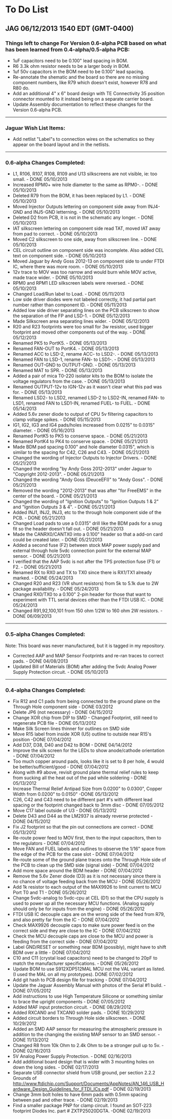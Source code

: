 # To Do List

## JAG 06/12/2013 1540 EDT (GMT-0400)

### Things left to change For Version 0.6-alpha PCB based on what has been learned from 0.4-alpha/0.5-alpha PCB:

* 1uF capacitors need to be 0.100" lead spacing in BOM.
* R6 3.3k ohm resistor needs to be a larger body in BOM.
* 1uf 50v capacitors in the BOM need to be 0.100" lead spacing.
* Re-annotate the shematic and the board so there are no missing component numbers, like R79 which doesn't exist, however R78 and R80 do.
* Add an additional 4" x 6" board design with TE Connectivity 35 position connector mounted to it instead being on a separate carrier board.
* Update Assembly documentation to reflect these changes for the Version 0.6-alpha PCB.

----------
### Jaguar Wish List Items:

* Add netlist "Label"s to connection wires on the schematics so they appear on the board layout and in the netlists.

----------
### 0.6-alpha Changes Completed:

* L1, R106, R107, R108, R109 and U13 silkscreens are not visible, ie: too small. - DONE 05/10/2013
* Increased RPM0+ wire hole diameter to the same as RPM0-. - DONE 05/10/2013
* Deleted R79 from the BOM, it has been replaced by L1. - DONE 05/10/2013
* Moved Injector Outputs lettering on component side away from INJ4-GND and INJ5-GND letterning. - DONE 05/10/2013
* Deleted D2 from PCB, it is not in the schematic any longer. - DONE 05/10/2013
* IAT silkscreen lettering on component side read TAT, moved IAT away from pad to correct. - DONE 05/10/2013
* Moved C2 silkscreen to one side, away from silkscreen line. - DONE 05/10/2013
* CEL circuit outline on component side was incomplete. Also added CEL text on component side. - DONE 05/10/2013
* Moved Jaguar by Andy Goss 2012-13 on component side to under FTDI IC, where there was more room. - DONE 05/10/2013
* 12v trace to MOV was too narrow and would burn while MOV active, made trace wider. - DONE 05/10/2013
* RPM0 and RPM1 LED silkscreen labels were reversed. - DONE 05/10/2013
* Changed Load/Run label to Load. - DONE 05/11/2013
* Low side driver diodes were not labeled correctly, it had partial part number rather than component ID. - DONE 05/11/2013
* Added low side driver separating lines on the PCB silkscreen to show the separation of the FP and LSD-1. - DONE 05/12/2013
* Made Silkscreen area separating lines wider. - DONE 05/12/2013
* R20 and R23 footprints were too small for 3w resistor, used bigger footprint and moved other components out of the way. - DONE 05/12/2013
* Renamed PK5 to PortK5. - DONE 05/13/2013
* Renamed FAN-OUT to PortK4. - DONE 05/13/2013
* Renamed ACC to LSD-2, rename ACC- to LSD2-. - DONE 05/13/2013
* Renamed FAN to LSD-1, rename FAN- to LSD1-. - DONE 05/13/2013
* Renamed OUT-GND to OUTPUT-GND. - DONE 05/13/2013
* Renamed MAT to SPR. - DONE 05/13/2013
* Added a pair of mica T0-220 isolator kits to the BOM to isolate the voltage regulators from the case. - DONE 05/13/2013
* Renamed OUTPUT-12v to IGN-12v as it wasn't clear what this pad was for. - DONE 05/13/2013
* Renamed LSD2- to LSD2, renamed LSD-2 to LSD2-IN, renamed FAN- to LSD1, renamed FAN to LSD1-IN, renamed FUEL- to FUEL. - DONE 05/14/2013
* Added 5.6v zener diode to output of CPU 5v filtering capacitors to clamp voltage spikes. - DONE 05/15/2013
* IG1, IG2, IG3 and IG4 pads/holes increased from 0.0215" to 0.0315" diameter. - DONE 05/16/2013
* Renamed PortK5 to PK5 to conserve space. - DONE 05/21/2013
* Renamed PortK4 to PK4 to conserve space. - DONE 05/21/2013
* Made BDM pad spacing 0.100" and hole diameter 0.0315", which is similar to the spacing for C42, C26 and C43. - DONE 05/21/2013
* Changed the wording of Injector Outputs to Injector Drivers. - DONE 05/21/2013
* Changed the wording "by Andy Goss 2012-2013" under Jaguar to "Copyright 2012-2013". - DONE 05/21/2013
* Changed the wording "Andy Goss (DeuceEFI)" to "Andy Goss". - DONE 05/21/2013
* Removed the wording "2012-2013" that was after "for FreeEMS" in the center of the board. - DONE 05/21/2013
* Changed the wording of "Ignition Outputs" to "Ignition Outputs 1 & 2" and "Ignition Outputs 3 & 4". - DONE 05/21/2013
* Added INJ1, INJ2, INJ3, etc to the through hole component side of the PCB. - DONE 05/21/2013
* Changed Load pads to use a 0.0315" drill like the BDM pads for a snug fit so the header doesn't fall out. - DONE 05/21/2013
* Made the CANRX0/CANTX0 into a 0.100" header so that a add-on card could be created later. - DONE 05/21/2013
* Added a second fuse (F2) between stock MAP power supply pad and external through hole 5vdc connection point for the external MAP sensor. - DONE 05/21/2013
* I verified that the AAP 5vdc is not after the TPS protection fuse (F1) or F2. - DONE 05/21/2013
* Renamed RX to RX0 and TX to TX0 since there is RX1/TX1 already marked. - DONE 05/24/2013
* Changed R20 and R23 (VR shunt resistors) from 5k to 5.1k due to 2W package availability. - DONE 05/24/2013
* Changed RX0/TX0 to a 0.100" 2-pin header for those that want to experiment with TTL serial devices other than the FTDI USB IC. - DONE 05/24/2013
* Changed R91,92,100,101 from 150 ohm 1/2W to 160 ohm 2W resistors. - DONE 06/09/2013

----------
### 0.5-alpha Changes Completed:
Note: This board was never manufactured, but it is tagged in my repository.

* Corrected AAP and MAP Sensor Footprints and re-ran traces to correct pads. - DONE 04/08/2013
* Updated Bill of Materials (BOM) after adding the 5vdc Analog Power Supply Protection circuit. - DONE 05/10/2013

----------
### 0.4-alpha Changes Completed:

* Fix R12 and C1 pads from being connected to the ground plane on the Through Hole component side - DONE 03/2012
* Delete JP6 (not necessary) - DONE 04/15/2012
* Change XOR chip from DIP to SMD - Changed Footprint, still need to regenerate PCB file - DONE 05/13/2012 
* Make Silk Screen lines thinner for outlines on SMD side
* Move R15 label from inside XOR (U5) outline to outside near R15's position -DONE 07/04/2012
* Add D37, D38, D40 and D42 to BOM - DONE 04/14/2012
* Improve the silk screen for the LEDs to show anode/cathode orientation - DONE 07/04/2012
* Too much copper around pads, looks like it is set to 8 per hole, 4 would be better/sufficient/good - DONE 07/04/2012
* Along with #9 above, revisit ground plane thermal relief rules to keep from sucking all the heat out of the pad while soldering - DONE 05/13/2012 
* Increase Thermal Relief Antipad Size from 0.0200" to 0.0300", Copper Width from 0.0200" to 0.0150" -DONE 05/13/2012
* C26, C42 and C43 need to be different part #'s with different lead spacing or the footprint changed back to 3mm disc - DONE 07/05/2012
* Move C17 label outside of U3 - DONE 05/13/2012
* Delete D43 and D44 as the LM2937 is already reverse protected - DONE 04/15/2012
* Fix J2 footprint so that the pin out connections are correct - DONE 05/13/2012
* Re-route power feed to MOV first, then to the input capacitors, then to the regulators - DONE 07/04/2012
* Move FAN and FUEL labels and outlines to observe the 1/16" space from the edge of the PCB for the case slot - DONE 07/04/2012
* Re-route some of the ground plane traces onto the Through Hole side of the PCB to clean up the SMD side (signal side) - DONE 07/04/2012
* Add more space around the BDM header - DONE 07/04/2012
* Remove the 5.6v Zener diode (D3) as it is not necessary since there is no chance of voltage feeding back from the MCU - DONE 05/26/2012
* Add 1k resistor to each output of the MAX9926 to limit current to MCU Port T0 and T1 - DONE 05/26/2012
* Change 5vdc-analog to 5vdc-cpu at CEL (D1) so that the CPU supply is used to power up all the necessary MCU functions. (Analog supply should only be for inputs from the engine) - DONE 05/26/2012
* FTDI USB IC decouple caps are on the wrong side of the feed from R79, and also pretty far from the IC - DONE 07/04/2012
* Check MAX9926 decouple caps to make sure power feed is on the correct side and they are close to the IC - DONE 07/04/2102
* Check the MCU decouple caps are close to the MCU and power is feeding from the correct side - DONE 07/04/2012
* Label GND/RESET or something near BDM (possibly), might have to shift BDM over a little - DONE 07/04/2012
* C10 and C11 (crystal load capacitors) need to be changed to 20pF to match the manufacturer specifications. - DONE 05/26/2012
* Update BOM to use S912XDP512MAL MCU not the VAL variant as listed. (I used the MAL on all my prototypes). DONE 07/02/2012
* Add git hash to PCB design file for tracking - DONE 07/04/2012
* Update the Jaguar Assembly Manual with photos of the Serial #1 build. - DONE 07/05/2012
* Add instructions to use High Temperature Silicone or something similar to brace the upright components - DONE 07/05/2012
* Added MAF input protection circuit. - DONE 08/29/2012 
* Added RXCAN0 and TXCAN0 solder pads. - DONE 10/29/2012
* Added circuit borders to Through Hole side silkscreen. - DONE 10/29/2012
* Added an SMD AAP sensor for measuring the atmospheric pressure in addition to the changing the existing MAP sensor to an SMD sensor. - DONE 11/13/2012
* Changed R8 from 10k Ohm to 2.4k Ohm to be a stronger pull up to 5v. - DONE 02/16/2013
* 5V Analog Power Supply Protection. - DONE 02/16/2013
* Add additional board design that is wider with 3 mounting holes on down the long sides. - DONE 02/17/2013
* Separate USB connector shield from USB ground, per section 2.2.2 Grounds of http://www.ftdichip.com/Support/Documents/AppNotes/AN_146_USB_Hardware_Design_Guidelines_for_FTDI_ICs.pdf - DONE 02/19/2013
* Change 3mm bolt holes to have 6mm pads with 0.5mm spacing between pad and other trace. - DONE 02/19/2013
* Find a smaller package PNP for clamp circuit. I found an SOT-223 footprint Diodes Inc. part # ZXTP25020DGTA. -DONE 02/19/2013

